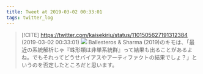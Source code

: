 ```yaml
---
title: Tweet at 2019-03-02 00:33:01
tags: twitter_log
---
```


> [!CITE] https://twitter.com/kaisekiriu/status/1101505627191312384 (2019-03-02 00:33:01)
> ![](https://twitter.com/kaisekiriu/status/1101505627191312384)
> Ballesteros &amp; Sharma (2019)のキモは、「最近の系統解析じゃ『蛛形類は非単系統群』って結果も出ることがあるよね。でもそれってどうせバイアスやアーティファクトの結果でしょ？」というのを否定したところだと思います。
